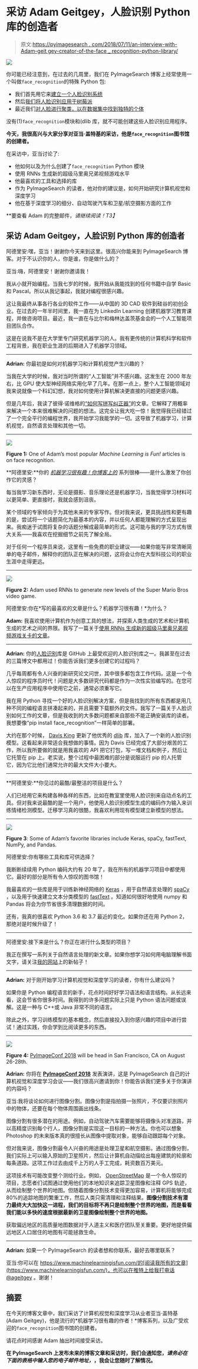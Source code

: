 # 采访 Adam Geitgey，人脸识别 Python 库的创造者

> 原文:[https://pyimagesearch . com/2018/07/11/an-interview-with-Adam-geit gey-creator-of-the-face _ recognition-python-library/](https://pyimagesearch.com/2018/07/11/an-interview-with-adam-geitgey-creator-of-the-face_recognition-python-library/)

![](../Images/f2441423ca12d2083b416e62e1058d39.png)

你可能已经注意到，在过去的几周里，我们在 PyImageSearch 博客上经常使用一个叫做`face_recognition`的特殊 Python 包:

*   我们首先用它来[建立一个人脸识别系统](https://pyimagesearch.com/2018/06/18/face-recognition-with-opencv-python-and-deep-learning/)
*   然后[我们将人脸识别应用于树莓派](https://pyimagesearch.com/2018/06/25/raspberry-pi-face-recognition/)
*   最近我们[对人脸进行聚类，以在数据集中找到独特的个体](https://pyimagesearch.com/2018/07/09/face-clustering-with-python/)

没有(1)`face_recognition`模块和(dlib 库，就不可能创建这些人脸识别应用程序。

**今天，我很高兴与大家分享对亚当·盖特基的采访，他是`face_recognition`图书馆的创建者。**

在采访中，亚当讨论了:

*   他如何以及为什么创建了`face_recognition` Python 模块
*   使用 RNNs 生成新的超级马里奥兄弟视频游戏水平
*   他最喜欢的工具和选择的库
*   作为 PyImageSearch 的读者，他对你的建议是，如何开始研究计算机视觉和深度学习
*   他在基于深度学习的细分、自动驾驶汽车和卫星/航空摄影方面的工作

**要查看 Adam 的完整邮件，*请继续阅读！*T3】**

## 采访 Adam Geitgey，人脸识别 Python 库的创造者

阿德里安:嘿，亚当！谢谢你今天来到这里。很高兴你能来到 PyImageSearch 博客。对于不认识你的人，你是谁，你是做什么的？

亚当:嗨，阿德里安！谢谢你邀请我！

我从小就开始编程。当我七岁的时候，我开始从我能找到的任何书籍中自学 Basic 和 Pascal。所以从我记事起，我就对编程很感兴趣。

这让我最终从事各行各业的软件工作——从中国的 3D CAD 软件到硅谷的初创企业。在过去的一年半时间里，我一直在为 LinkedIn Learning 创建机器学习教育课程，并做咨询项目。最近，我一直在与比尔和梅林达盖茨基金会的一个人工智能项目团队合作。

这是在说我不是在大学里专门研究机器学习的人。我有更传统的计算机科学和软件工程背景，我在职业生涯的后期进入了机器学习领域。

* * *

**Adrian:** 你最初是如何对机器学习和计算机视觉产生兴趣的？

当我在大学的时候，我对当时所谓的“人工智能”并不感兴趣。这发生在 2000 年左右，比 GPU 使大型神经网络实用化早了几年。在那一点上，整个人工智能领域对我来说就像一个科幻幻想，我对如何使用计算机解决更直接的问题更感兴趣。

但是几年后，我读了彼得·诺维格的[“如何写拼写纠正器”](https://norvig.com/spell-correct.html)的文章。它解释了用概率来解决一个本来很难解决的问题的想法。这完全让我大吃一惊！我觉得我已经错过了一个完全平行的编程世界，我开始学习我能学的一切。这导致了机器学习，计算机视觉，自然语言处理和其他一切。

* * *

![](../Images/f138aad23f542eda686029d6a130977a.png)

**Figure 1:** One of Adam’s most popular *Machine Learning is Fun!* articles is on face recognition.

**阿德里安:**你的 [*机器学习很有趣！你博客上的*](https://medium.com/@ageitgey/machine-learning-is-fun-80ea3ec3c471) 系列很棒——是什么激发了你创作它的灵感？

每当我学习新东西时，无论是摄影、音乐理论还是机器学习，当我觉得学习材料可以更简单、更直接时，我就会感到沮丧。

某个领域的专家倾向于为其他未来的专家写作。但对我来说，更具挑战性和更有趣的是，尝试将一个话题简化为最基本的内容，并以任何人都能理解的方式呈现出来。我痴迷于试图将复杂的话题分解成最简单的形式。这可能与我的学习方式有很大关系——我喜欢在挖掘细节之前先了解全局。

对于任何一个程序员来说，这里有一些免费的职业建议——如果你能写非常清晰简单的电子邮件，解释你的团队正在解决的问题，这将会让你在大型科技公司的职业生涯中走得更远。

* * *

![](../Images/629cac9eaa28fcddd175a7f8cedcadb4.png)

**Figure 2:** Adam used RNNs to generate new levels of the Super Mario Bros video game.

阿德里安:你在*写的最喜欢的文章是什么？机器学习很有趣！*为什么？

**Adam:** 我喜欢使用计算机作为创意工具的想法，并探索人类生成的艺术和计算机生成的艺术之间的界限。我写了一篇关于[使用 RNNs 生成新的超级马里奥兄弟视频游戏关卡的文章](https://medium.com/@ageitgey/machine-learning-is-fun-part-2-a26a10b68df3)。

* * *

**Adrian:** 你的[人脸识别](https://github.com/ageitgey/face_recognition)库是 GitHub 上最受欢迎的人脸识别库之一。我甚至在过去的三篇博文中都用过！你能告诉我们更多创建它的过程吗？

几乎每周都有令人兴奋的新研究论文问世，其中很多都包含工作代码。这是一个令人惊叹的程序员时代！问题是大多数研究代码都是作为一次性实验编写的。在您可以在生产应用程序中使用它之前，通常必须重写它。

我在用 Python 寻找一个好的人脸识别解决方案，但是我找到的所有东西都是用几种不同的编程语言拼凑起来的，并且需要下载额外的文件。我写了一篇关于人脸识别如何工作的文章，但是我收到的大多数问题都来自那些不能正确安装库的读者。我想要像“pip install face_recognition”一样简单的部署。

大约在那个时候， [Davis King](https://pyimagesearch.com/2017/03/13/an-interview-with-davis-king-creator-of-the-dlib-toolkit/) 更新了他优秀的 [dlib](http://dlib.net/) 库，加入了一个新的人脸识别模型。这看起来非常适合我想做的事情。因为 Davis 已经完成了大部分艰苦的工作，所以我所要做的就是用我喜欢的 API 把它打包，写一堆文档和例子，然后让它托管在 pip 上。老实说，整个过程中最困难的部分是说服运行 pip 的人托管它，因为它比他们通常允许的最大文件大小要大。

* * *

**阿德里安:**你见过的最酷/最整洁的项目是什么？

人们已经用它来构建各种各样的东西，比如在教室里使用人脸识别来自动点名的工具。但对我来说最酷的是一个用户，他使用人脸识别模型生成的编码作为输入来训练情绪检测模型。迁移学习真的很酷，我喜欢利用现有模型建立新模型的想法。

* * *

![](../Images/65c7256856161ac3b7c930c12756512e.png)

**Figure 3**: Some of Adam’s favorite libraries include Keras, spaCy, fastText, NumPy, and Pandas.

阿德里安:你有哪些工具和库可供选择？

我断断续续用 Python 编码大约有 20 年了，我在所有的机器学习项目中都使用它。最好的部分是所有令人惊叹的图书馆！

我最喜欢的一些库是用于训练新神经网络的 [Keras](https://keras.io/) ，用于自然语言处理的 [spaCy](https://spacy.io/) ，以及用于快速建立文本分类模型的 [fastText](https://fasttext.cc/) 。知道如何很好地使用 numpy 和 Pandas 将会为你节省很多清理数据的时间。

还有，我真的很喜欢 Python 3.6 和 3.7 最近的变化。如果你还在用 Python 2，那绝对是时候升级了！

* * *

阿德里安:接下来是什么？你正在进行什么类型的项目？

我正在撰写一系列关于自然语言处理的新文章。如果你想学习如何用电脑理解书面文字，请关注[我的网站](https://www.machinelearningisfun.com/)上的新帖子！

* * *

**Adrian:** 对于刚开始学习计算机视觉和深度学习的读者，你有什么建议吗？

如果你是 Python 编程语言的新手，花点时间好好学习语法和语言结构。从长远来看，这会节省你很多时间。我得到的许多问题实际上只是 Python 语法问题或误解。这是一种与 C++或 Java 非常不同的语言。

除此之外，学习训练模型的基本概念，然后直接投入到你感兴趣的项目中进行尝试！通过实践，你会学到比阅读更多的东西。

* * *

[![](../Images/87b7ac291b5565dcc6c43c203ddd9f27.png)](https://www.pyimageconf.com/)

**Figure 4:** [PyImageConf 2018](https://www.pyimageconf.com/) will be head in San Francisco, CA on August 26-28th.

**Adrian:** 你将在 [**PyImageConf 2018**](https://www.pyimageconf.com/) 发表演讲，这是 PyImageSearch 自己的计算机视觉和深度学习会议——我们很高兴邀请到你！你能告诉我们更多关于你演讲的内容吗？

亚当:我将谈论如何进行图像分割。图像分割是指拍摄一张照片，不仅要识别照片中的物体，还要在每个物体周围画出线条。

图像分割有很多潜在的用途。例如，自动驾驶汽车需要能够将摄像头对准道路，并以高精度识别每个行人，图像分割是实现这一目标的一种方法。你也可以想象 Photoshop 的未来版本真的很擅长从图像中提取对象，能够自动跟踪每个对象。

但对我来说，图像分割最令人兴奋的用途是处理卫星和航空摄影。通过图像分割，我们实际上可以输入原始的卫星照片，然后让计算机自动描绘出每座建筑的轮廓和每条道路。这项工作过去由成千上万的人手工完成，耗资数百万美元。

这项技术有可能改变整个测绘行业。例如， [OpenStreetMap](https://www.openstreetmap.org) 是一个令人惊叹的项目，志愿者们试图通过使用他们的本地知识来追踪卫星图像和注释 GPS 轨迹，从而绘制整个世界的地图。但随着图像分割技术变得更加容易，计算机将能够完成 80%的追踪地图的繁重工作，然后人类只需清理和注释结果。**图像分割技术有潜力最终大大加快这一进程，我们的目标将不再只是绘制整个世界的地图，而是看看我们能以多快的速度根据最新的卫星图像绘制整个世界的地图。**

获取偏远地区的高质量地图数据对于人道主义和医疗团队至关重要。更好地提供偏远地区人口居住的地图有可能拯救生命。

* * *

**Adrian:** 如果一个 PyImageSearch 的读者想和你联系，最好去哪里联系？

亚当:你可以在 https://www.machinelearningisfun.com/的[阅读我所有的文章](https://www.machinelearningisfun.com/)，也可以在推特上给我打电话 [@ageitgey](https://twitter.com/ageitgey) 。谢谢！

## 摘要

在今天的博客文章中，我们采访了计算机视觉和深度学习从业者亚当·盖特基(Adam Geitgey)，他是流行的*机器学习很有趣的作者！*博客系列，以及广受欢迎的`face_recognition`图书馆的创建者。

请花点时间感谢 Adam 抽出时间接受采访。

**在 PyImageSearch 上发布未来的博客文章和采访时，我们会通知您，*请务必在下面的表格中输入您的电子邮件地址，*，我会让您随时了解情况。**